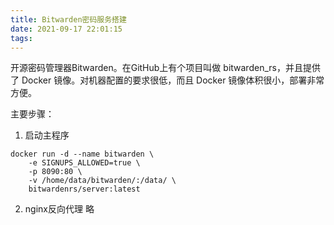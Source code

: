 ```yaml
---
title: Bitwarden密码服务搭建
date: 2021-09-17 22:01:15
tags:
---
```


开源密码管理器Bitwarden。在GitHub上有个项目叫做 bitwarden_rs，并且提供了 Docker 镜像。对机器配置的要求很低，而且 Docker 镜像体积很小，部署非常方便。

主要步骤：
1. 启动主程序
```
docker run -d --name bitwarden \
    -e SIGNUPS_ALLOWED=true \
    -p 8090:80 \
    -v /home/data/bitwarden/:/data/ \
    bitwardenrs/server:latest
```
2. nginx反向代理
略
